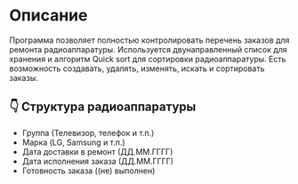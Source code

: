 # Описание
Программа позволяет полностью контролировать перечень заказов для ремонта радиоаппаратуры. Используется двунаправленный список для хранения и алгоритм Quick sort для сортировки радиоаппаратуры. Есть возможность создавать, удалять, изменять, искать и сортировать заказы.

## 👇 Структура радиоаппаратуры
- Группа (Телевизор, телефок и т.п.)
- Марка (LG, Samsung и т.п.)
- Дата доставки в ремонт (ДД.ММ.ГГГГ)
- Дата исполнения заказа (ДД.ММ.ГГГГ)
- Готовность заказа ((не) выполнен)
